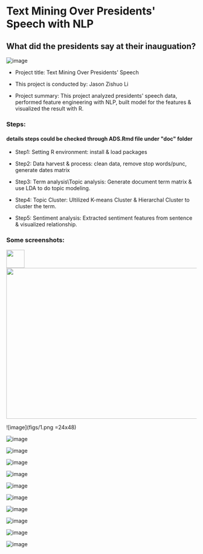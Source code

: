 
# Text Mining Over Presidents' Speech with NLP

## What did the presidents say at their inauguation?

![image](figs/title.jpg)


+ Project title: Text Mining Over Presidents' Speech
+ This project is conducted by: Jason Zishuo Li

+ Project summary: This project analyzed presidents' speech data, performed feature engineering with NLP, built model for the features & visualized the result with R. 

### Steps:

#### details steps could be checked through ADS.Rmd file under "doc" folder

+ Step1: Setting R environment: install & load packages

+ Step2: Data harvest & process: clean data, remove stop words/punc, generate dates matrix

+ Step3: Term analysis\Topic analysis: Generate document term matrix & use LDA to do topic modeling.

+ Step4: Topic Cluster: Ultilized K-means Cluster & Hierarchal Cluster to cluster the term.

+ Step5: Sentiment analysis: Extracted sentiment features from sentence & visualized relationship.

### Some screenshots:

<img src="https://github.com/ZishuoLi/Text-Mining-Over-Presidents-Speech-with-NLP/figs/2.png" width="48">

<img src="https://github.com/ZishuoLi/Text-Mining-Over-Presidents-Speech-with-NLP/blob/master/figs/3.png" height="400" width="800">

![image](figs/1.png =24x48)

![image](figs/2.png)

![image](figs/3.png)

![image](figs/4.png)

![image](figs/5.png)

![image](figs/6.png)

![image](figs/7.png)

![image](figs/8.png)

![image](figs/9.png)

![image](figs/0.png)

![image](figs/11.png)














